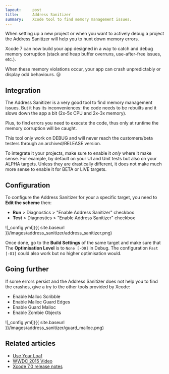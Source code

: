 ```yaml
---
layout:     post
title:      Address Sanitizer
summary:    Xcode tool to find memory management issues.
---
```


When setting up a new project or when you want to actively debug a project the Address Sanitizer will help you to hunt down memory errors.

Xcode 7 can now build your app designed in a way to catch and debug memory corruption (stack and heap buffer overruns, use-after-free issues, etc.).

When these memory violations occur, your app can crash unpredictably or display odd behaviours. :unamused:

## Integration

The Address Sanitizer is a very good tool to find memory management issues.
But it has its inconveniences: the code needs to be rebuilts and it slows down the app a bit (2x-5x CPU and 2x-3x memory).

Plus, to find errors you need to execute the code, thus only at runtime the memory corruption will be caught.

This tool only work on DEBUG and will never reach the customers/beta testers through an archived/RELEASE version.

To integrate it your projects, make sure to enable it *only* where it make sense.
For example, by default on your UI and Unit tests but also on your ALPHA targets. Unless they are drastically different, it does not make much more sense to enable it for BETA or LIVE targets.

## Configuration

To configure the Address Sanitizer for your a specific target, you need to **Edit the scheme** then:

- **Run** > Diagnostics > "Enable Address Sanitizer" checkbox
- **Test** > Diagnostics > "Enable Address Sanitizer" checkbox

![_config.yml]({{ site.baseurl }}/images/address_sanitizer/address_sanitizer.png)

Once done, go to the **Build Settings** of the same target and make sure that
The **Optimisation Level** is to `None [-O0]` in Debug. The configuration `Fast [-O1]` could also work but no higher optimisation would.

## Going further

If some errors persist and the Address Sanitizer does not help you to find the crashes, give a try to the other tools provided by Xcode:

- Enable Malloc Scribble
- Enable Malloc Guard Edges
- Enable Guard Malloc
- Enable Zombie Objects

![_config.yml]({{ site.baseurl }}/images/address_sanitizer/guard_malloc.png)

## Related articles

- [Use Your Loaf](http://useyourloaf.com/blog/using-the-address-sanitizer/)
- [WWDC 2015 Video](https://developer.apple.com/videos/play/wwdc2015/413/)
- [Xcode 7.0 release notes](https://developer.apple.com/library/ios/documentation/DeveloperTools/Conceptual/WhatsNewXcode/Articles/xcode_7_0.html)
